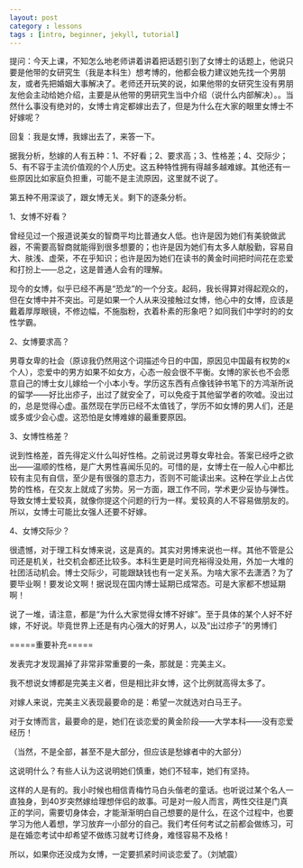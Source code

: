 ```yaml
---
layout: post
category : lessons
tags : [intro, beginner, jekyll, tutorial]
---
```

提问：今天上课，不知怎么地老师讲着讲着把话题引到了女博士的话题上，他说只要是他带的女研究生（我是本科生）想考博的，他都会极力建议她先找一个男朋友，或者先把婚姻大事解决了。老师还开玩笑的说，如果他带的女研究生没有男朋友他会主动给她介绍，主要是从他带的男研究生当中介绍（说什么内部解决）。。当然什么事没有绝对的，女博士肯定都嫁出去了，但是为什么在大家的眼里女博士不好嫁呢？

回复：我是女博，我嫁出去了，来答一下。

据我分析，愁嫁的人有五种：1、不好看；2、要求高；3、性格差；4、交际少；5、有不容于主流价值观的个人历史。这五种特性拥有得越多越难嫁。其他还有一些原因比如家庭负担重，可能不是主流原因，这里就不说了。

第五种不用深谈了，跟女博无关。剩下的逐条分析。

1、女博不好看？

曾经见过一个报道说美女的智商平均比普通女人低。也许是因为她们有美貌做武器，不需要高智商就能得到很多想要的；也许是因为她们有太多人献殷勤，容易自大、肤浅、虚荣，不在乎知识；也许是因为她们在读书的黄金时间把时间花在恋爱和打扮上——总之，这是普通人会有的理解。

现今的女博，似乎已经不再是“恐龙”的一个分支。起码，我长得算对得起观众的，但在女博中并不突出。可是如果一个人从来没接触过女博，他心中的女博，应该是戴着厚厚眼镜，不修边幅，不施脂粉，衣着朴素的形象吧？如同我们中学时的的女性学霸。

2、女博要求高？

男尊女卑的社会（原谅我仍然用这个词描述今日的中国，原因见中国最有权势的x个人），恋爱中的男方如果不如女方，心态一般会很不平衡。女博的家长也不会愿意自己的博士女儿嫁给一个小本小专。学历这东西有点像钱钟书笔下的方鸿渐所说的留学——好比出疹子，出过了就安全了，可以免疫于其他留学者的吹嘘。没出过的，总是觉得心虚。虽然现在学历已经不太值钱了，学历不如女博的男人们，还是或多或少会心虚。这恐怕是女博难嫁的最重要原因。

3、女博性格差？

说到性格差，首先得定义什么叫好性格。之前说过男尊女卑社会。答案已经呼之欲出——温顺的性格，是广大男性喜闻乐见的。可惜的是，女博士在一般人心中都比较有主见有自信，至少是有很强的意志力，否则不可能读出来。这种在学业上占优势的性格，在交友上就成了劣势。另一方面，跟工作不同，学术更少妥协与弹性。导致女博士爱较真，就像你提这个问题的行为一样。爱较真的人不容易做朋友的。所以，女博士可能比女强人还要不好嫁。

4、女博交际少？

很遗憾，对于理工科女博来说，这是真的。其实对男博来说也一样。其他不管是公司还是机关，社交机会都还比较多。本科生更是时间充裕得没处用，外加一大堆的社团活动机会。博士交际少，可能跟缺钱也有一定关系。为啥大家不去潇洒？为了要毕业啊！要发论文啊！据说现在国内博士延期已成常态。可是大家都不想延期啊！

说了一堆，请注意，都是“为什么大家觉得女博不好嫁”。至于具体的某个人好不好嫁，不好说。毕竟世界上还是有内心强大的好男人，以及“出过疹子”的男博们

=====重要补充=====

发表完才发现漏掉了非常非常重要的一条，那就是：完美主义。

我不想说女博都是完美主义者，但是相比非女博，这个比例就高得太多了。

对嫁人来说，完美主义表现最要命的是：希望一次就选对白马王子。

对于女博而言，最要命的是，她们在谈恋爱的黄金阶段——大学本科——没有恋爱经历！

（当然，不是全部，甚至不是大部分，但应该是愁嫁者中的大部分）

这说明什么？有些人认为这说明她们慎重，她们不轻率，她们有坚持。

这样的人是有的。我小时候也相信青梅竹马白头偕老的童话。也听说过某个名人一直独身，到40岁突然嫁给理想伴侣的故事。可是对一般人而言，两性交往是门真正的学问，需要切身体会，才能渐渐明白自己想要的是什么，在这个过程中，也要学习为他人着想，学习放弃一小部分的自己。我们考任何考试之前都会做练习，可是在婚恋考试中却希望不做练习就考订终身，难怪容易不及格！

所以，如果你还没成为女博，一定要抓紧时间谈恋爱了。（刘虓震）